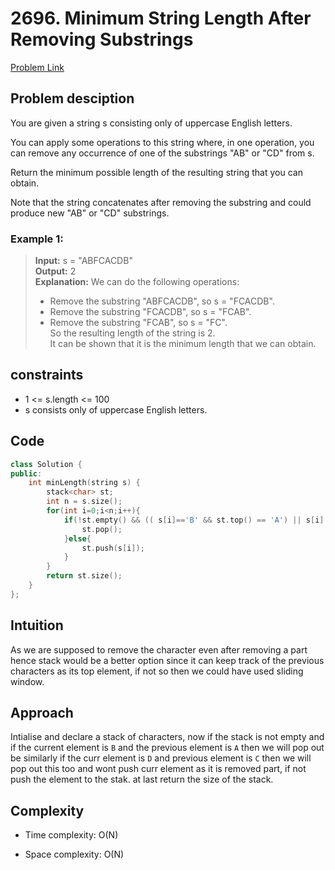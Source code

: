 # 2696. Minimum String Length After Removing Substrings
[Problem Link](https://leetcode.com/problems/minimum-string-length-after-removing-substrings/?envType=daily-question&envId=2024-10-07)

## Problem desciption 
You are given a string s consisting only of uppercase English letters.

You can apply some operations to this string where, in one operation, you can remove any occurrence of one of the substrings "AB" or "CD" from s.

Return the minimum possible length of the resulting string that you can obtain.

Note that the string concatenates after removing the substring and could produce new "AB" or "CD" substrings.

 

### Example 1:

> **Input:** s = "ABFCACDB"<br>
>**Output:** 2<br>
>**Explanation:** We can do the following operations:<br>
>- Remove the substring "ABFCACDB", so s = "FCACDB".<br>
> - Remove the substring "FCACDB", so s = "FCAB".<br>
> - Remove the substring "FCAB", so s = "FC".<br>
> So the resulting length of the string is 2.<br>
> It can be shown that it is the minimum length that we can obtain.<br>


## constraints
* 1 <= s.length <= 100
* s consists only of uppercase English letters.

## Code
```cpp
class Solution {
public:
    int minLength(string s) {
        stack<char> st;
        int n = s.size();
        for(int i=0;i<n;i++){
            if(!st.empty() && (( s[i]=='B' && st.top() == 'A') || s[i] == 'D' && st.top() == 'C')){
                st.pop();
            }else{
                st.push(s[i]);
            }
        }
        return st.size();
    }
};
```

## Intuition
As we are supposed to remove the character even after removing a part hence stack would be a better option since it can keep track of the previous characters as its top element, if not so then we could have used sliding window. 

## Approach
Intialise and declare a stack of characters, now if the stack is not empty and if the current element is ``B`` and the previous element is ``A`` then we will pop out be similarly if the curr element is ``D`` and previous element is ``C`` then we will pop out this too and wont push curr element as it is removed part, if not push the element to the stak. at last return the size of the stack. 


## Complexity
- Time complexity: O(N)


- Space complexity: O(N)
